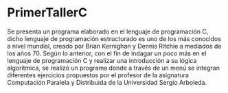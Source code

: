 # PrimerTallerC
Se presenta un programa elaborado en el lenguaje de programación C, dicho lenguaje de programación estructurado es uno de los más conocidos a nivel mundial, creado por Brian Kernighan y Dennis Ritchie a mediados de los años 70. Según lo anterior, con el fin de indagar un poco más en el lenguaje de programación C y realizar una introducción a su lógica algorítmica, se realizó un programa donde a través de un menú se integran diferentes ejercicios propuestos por el profesor de la asignatura Computación Paralela y Distribuida de la Universidad Sergio Arboleda.
